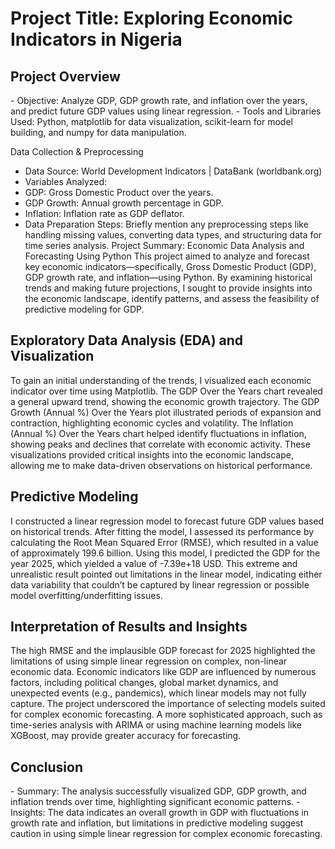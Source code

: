 <h1>Project Title: Exploring Economic Indicators in Nigeria</h1>

<h2>Project Overview</h2>
- Objective: Analyze GDP, GDP growth rate, and inflation over the years, and predict future GDP values using linear regression.
- Tools and Libraries Used: Python, matplotlib for data visualization, scikit-learn for model building, and numpy for data manipulation.


Data Collection & Preprocessing
- Data Source: World Development Indicators | DataBank (worldbank.org)
- Variables Analyzed:
 - GDP: Gross Domestic Product over the years.
 - GDP Growth: Annual growth percentage in GDP.
 -	Inflation: Inflation rate as GDP deflator.
-	Data Preparation Steps: Briefly mention any preprocessing steps like handling missing values, converting data types, and structuring data for time series analysis.
Project Summary: Economic Data Analysis and Forecasting Using Python
This project aimed to analyze and forecast key economic indicators—specifically, Gross Domestic Product (GDP), GDP growth rate, and inflation—using Python. By examining historical trends and making future projections, I sought to provide insights into the economic landscape, identify patterns, and assess the feasibility of predictive modeling for GDP.

<h2>Exploratory Data Analysis (EDA) and Visualization</h2>

To gain an initial understanding of the trends, I visualized each economic indicator over time using Matplotlib.
The GDP Over the Years chart revealed a general upward trend, showing the economic growth trajectory.
The GDP Growth (Annual %) Over the Years plot illustrated periods of expansion and contraction, highlighting economic cycles and volatility.
The Inflation (Annual %) Over the Years chart helped identify fluctuations in inflation, showing peaks and declines that correlate with economic activity.
These visualizations provided critical insights into the economic landscape, allowing me to make data-driven observations on historical performance.

<h2>Predictive Modeling</h2>

I constructed a linear regression model to forecast future GDP values based on historical trends. After fitting the model, I assessed its performance by calculating the Root Mean Squared Error (RMSE), which resulted in a value of approximately 199.6 billion.
Using this model, I predicted the GDP for the year 2025, which yielded a value of -7.39e+18 USD. This extreme and unrealistic result pointed out limitations in the linear model, indicating either data variability that couldn’t be captured by linear regression or possible model overfitting/underfitting issues.

<h2>Interpretation of Results and Insights</h2>

The high RMSE and the implausible GDP forecast for 2025 highlighted the limitations of using simple linear regression on complex, non-linear economic data. Economic indicators like GDP are influenced by numerous factors, including political changes, global market dynamics, and unexpected events (e.g., pandemics), which linear models may not fully capture.
The project underscored the importance of selecting models suited for complex economic forecasting. A more sophisticated approach, such as time-series analysis with ARIMA or using machine learning models like XGBoost, may provide greater accuracy for forecasting.

<h2>Conclusion</h2>
- Summary: The analysis successfully visualized GDP, GDP growth, and inflation trends over time, highlighting significant economic patterns.
- Insights: The data indicates an overall growth in GDP with fluctuations in growth rate and inflation, but limitations in predictive modeling suggest caution in using simple linear regression for complex economic forecasting.
